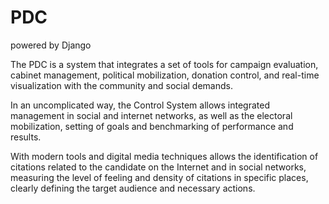 # PDC  
powered by Django

The PDC is a system that integrates a set of tools for campaign evaluation, cabinet management, political mobilization, donation control, and real-time visualization with the community and social demands.

In an uncomplicated way, the Control System allows integrated management in social and internet networks, as well as the electoral mobilization, setting of goals and benchmarking of performance and results.

With modern tools and digital media techniques allows the identification of citations related to the candidate on the Internet and in social networks, measuring the level of feeling and density of citations in specific places, clearly defining the target audience and necessary actions.
